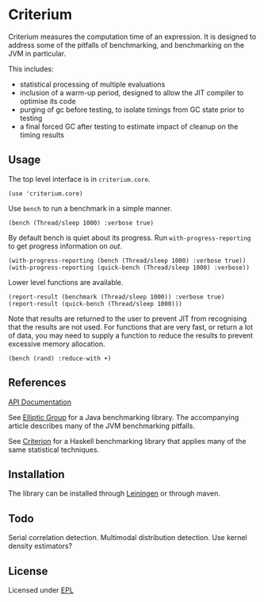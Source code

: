 # Criterium

Criterium measures the computation time of an expression.  It is
designed to address some of the pitfalls of benchmarking, and benchmarking on
the JVM in particular.

This includes:

  * statistical processing of multiple evaluations
  * inclusion of a warm-up period, designed to allow the JIT compiler to optimise its code
  * purging of gc before testing, to isolate timings from GC state prior
    to testing
  * a final forced GC after testing to estimate impact of cleanup on the
    timing results

## Usage

The top level interface is in `criterium.core`.

    (use 'criterium.core)

Use `bench` to run a benchmark in a simple manner.

    (bench (Thread/sleep 1000) :verbose true)

By default bench is quiet about its progress.  Run `with-progress-reporting` to
get progress information on *out*.

    (with-progress-reporting (bench (Thread/sleep 1000) :verbose true))
    (with-progress-reporting (quick-bench (Thread/sleep 1000) :verbose))

Lower level functions are available.

    (report-result (benchmark (Thread/sleep 1000)) :verbose true)
    (report-result (quick-bench (Thread/sleep 1000)))

Note that results are returned to the user to prevent JIT from recognising that
the results are not used. For functions that are very fast, or return a lot of
data, you may need to supply a function to reduce the results to prevent
excessive memory allocation.

    (bench (rand) :reduce-with +)


## References

[API Documentation](http://hugoduncan.github.com/criterium)

See [Elliptic Group](http://www.ellipticgroup.com/html/benchmarkingArticle.html)
for a Java benchmarking library.  The accompanying article describes many of the
JVM benchmarking pitfalls.

See [Criterion](http://hackage.haskell.org/package/criterion) for a Haskell benchmarking
library that applies many of the same statistical techniques.


## Installation

The library can be installed through
[Leiningen](http://github.com/technomancy/leiningen) or through maven.

## Todo

Serial correlation detection.
Multimodal distribution detection.
Use kernel density estimators?

## License

Licensed under [EPL](http://www.eclipse.org/legal/epl-v10.html)

